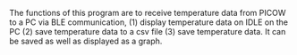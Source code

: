 The functions of this program are to receive temperature data from PICOW to a PC via BLE communication, 
(1) display temperature data on IDLE on the PC
(2) save temperature data to a csv file
(3) save temperature data. It can be saved as well as displayed as a graph.
